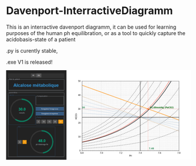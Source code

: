 # Davenport-InterractiveDiagramm

This is an interractive davenport diagramm, it can be used for learning purposes of the human ph equilibration, or as a tool to quickly capture the acidobasis-state of a  patient

.py is curently stable, 

.exe V1 is released!

![image](images/EXAMPLE1.png)
